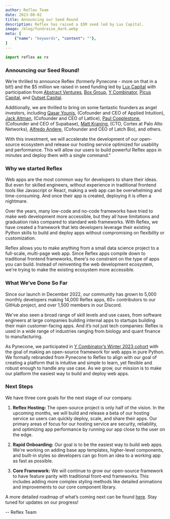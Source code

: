 ```yaml
---
author: Reflex Team
date: 2023-08-02
title: Announcing our Seed Round
description: Reflex has raised a $5M seed led by Lux Capital.
image: /blog/fundraise_dark.webp
meta: [
    {"name": "keywords", "content": ""},
]
---
```


```python exec
import reflex as rx
```

### Announcing our Seed Round!

We’re thrilled to announce Reflex (formerly Pynecone - more on that in a bit!) and the $5 million we raised in seed funding led by [Lux Capital](https://www.luxcapital.com) with participation from [Abstract Ventures](https://www.abstractvc.com), [Box Group]("https://www.boxgroup.com), [Y Combinator]("https://www.ycombinator.com), [Picus Capital](https://www.picuscap.com), and [Outset Capital](https://www.outsetcapital.com).

Additionally, we are thrilled to bring on some fantastic founders as angel investors, including [Qasar Younis](https://www.linkedin.com/in/qasar/), (Cofounder and CEO of Applied Intuition), [Jack Altman]( https://www.linkedin.com/in/jackealtman/), (Cofounder and CEO of Lattice), [Paul Copplestone](https://www.linkedin.com/in/paulcopplestone/), (Cofounder and CEO of Supabase), [Matt Kraning](https://www.linkedin.com/in/matt-kraning/), (CTO, Cortex at Palo Alto Networks), [Alfredo Andere](https://www.linkedin.com/in/alfredoandere/), (Cofounder and CEO of Latch Bio), and others.

With this investment, we will accelerate the development of our open-source ecosystem and release our hosting service optimized for usability and performance. This will allow our users to build powerful Reflex apps in minutes and deploy them with a single command."


### Why we started Reflex

Web apps are the most common way for developers to share their ideas. But even for skilled engineers, without experience in traditional frontend tools like Javascript or React, making a web app can be overwhelming and time-consuming.
And once their app is created, deploying it is often a nightmare.

Over the years, many low-code and no-code frameworks have tried to make web development more accessible, but they all have limitations and graduation risks compared to standard web frameworks.
With Reflex, we have created a framework that lets developers leverage their existing Python skills to build and deploy apps without compromising on flexibility or customization.

Reflex allows you to make anything from a small data science project to a full-scale, multi-page web app.
Since Reflex apps compile down to traditional frontend frameworks, there's no constraint on the type of apps you can build.
Instead of reinventing the web development ecosystem, we're trying to make the existing ecosystem more accessible.


### What We’ve Done So Far

Since our launch in December 2022, our community has grown to 5,000 monthly developers making 14,000 Reflex apps, 60+ contributors to our GitHub project, and over 1,500 members in our Discord.

We've also seen a broad range of skill levels and use cases, from software engineers at large companies building internal apps to startups building their main customer-facing apps.
And it’s not just tech companies: Reflex is used in a wide range of industries ranging from biology and quant finance to manufacturing.

As Pynecone, we participated in [Y Combinator’s Winter 2023 cohort](https://www.ycombinator.com/companies/reflex) with the goal of making an open-source framework for web apps in pure Python.
We formally rebranded from Pynecone to Reflex to align with our goal of creating a platform that is intuitive and simple to learn, yet flexible and robust enough to handle any use case.
As we grow, our mission is to make our platform the easiest way to build and deploy web apps.


### Next Steps

We have three core goals for the next stage of our company.

1. **Reflex Hosting:**
The open-source project is only half of the vision.
In the upcoming months, we will build and release a beta of our hosting service so users can quickly deploy, scale, and share their apps. Our primary areas of focus for our hosting service are security, reliability, and optimizing app performance by running our app close to the user on the edge.

2. **Rapid Onboarding:**
Our goal is to be the easiest way to build web apps. We're working on adding base app templates, higher-level components, and built-in styles so developers can go from an idea to a working app as fast as possible.

3. **Core Framework:**
We will continue to grow our open-source framework to have feature parity with traditional front-end frameworks.
This includes adding more complex styling methods like detailed animations and improvements to our core component library.

A more detailed roadmap of what’s coming next can be found [here](https://reflex-dev.notion.site/d1b60926ced14914bdbb42547ac84e50?v=723e0afc57294e40961d177aa691ee37).
Stay tuned for updates on our progress!

-- Reflex Team
